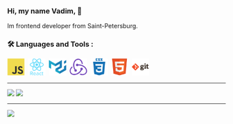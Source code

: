 ### Hi, my name Vadim, 👋
Im frontend developer from Saint-Petersburg.

### :hammer_and_wrench: Languages and Tools : 
<div>
   <img src="https://github.com/devicons/devicon/blob/master/icons/javascript/javascript-original.svg" title="JavaScript" alt="JavaScript" width="40" height="40"/>&nbsp;
  <img src="https://github.com/devicons/devicon/blob/master/icons/react/react-original-wordmark.svg" title="React" alt="React" width="40" height="40"/>&nbsp;
  <img src="https://github.com/devicons/devicon/blob/master/icons/materialui/materialui-original.svg" title="Material UI" alt="Material UI" width="40" height="40"/>&nbsp;
  <img src="https://github.com/devicons/devicon/blob/master/icons/redux/redux-original.svg" title="Redux" alt="Redux " width="40" height="40"/>&nbsp;
  <img src="https://github.com/devicons/devicon/blob/master/icons/css3/css3-plain-wordmark.svg"  title="CSS3" alt="CSS" width="40" height="40"/>&nbsp;
  <img src="https://github.com/devicons/devicon/blob/master/icons/html5/html5-original.svg" title="HTML5" alt="HTML" width="40" height="40"/>&nbsp;
  <img src="https://github.com/devicons/devicon/blob/master/icons/git/git-original-wordmark.svg" title="Git" **alt="Git" width="40" height="40"/>
</div>

--- 
<a href="https://t.me/Vadicus"><img src="https://img.shields.io/badge/Telegram-blue?logo=telegram&logoColor=white&style=for-the-badge"/></a>
<a href="https://www.linkedin.com/in/%D0%B2%D0%B0%D0%B4%D0%B8%D0%BC-%D0%B0%D1%81%D0%BA%D0%B0%D1%80%D0%BE%D0%B2-318a38261">
  <img src="https://img.shields.io/badge/linkedin-0A66C2.svg?&style=for-the-badge&logo=linkedin&logoColor=white" />
</a>

---
<a target="_blank" href="https://www.codewars.com/users/Vadicus" ><img src="https://www.codewars.com/users/Vadicus/badges/small" /></a>
<!--
**vadicusrad/vadicusrad** is a ✨ _special_ ✨ repository because its `README.md` (this file) appears on your GitHub profile.

Here are some ideas to get you started:

- 🔭 I’m currently working on ...
- 🌱 I’m currently learning ...
- 👯 I’m looking to collaborate on ...
- 🤔 I’m looking for help with ...
- 💬 Ask me about ...
- 📫 How to reach me: ...
- 😄 Pronouns: ...
- ⚡ Fun fact: ...
-->
